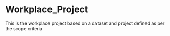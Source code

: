 # Workplace_Project
This is the workplace project based on a dataset and project defined as per the scope criteria
